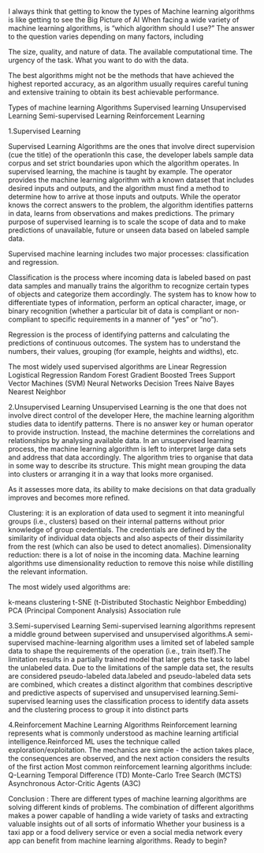 I always think that getting to know the types of Machine learning algorithms is like getting to see the Big Picture of AI
When facing a wide variety of machine learning algorithms, is “which algorithm should I use?” The answer to the question varies depending on many factors, including

The size, quality, and nature of data.
The available computational time.
The urgency of the task.
What you want to do with the data.

The best algorithms might not be the methods that have achieved the highest reported accuracy, as an algorithm usually requires careful tuning and extensive training to obtain its best achievable performance.

Types of machine learning Algorithms
    Supervised learning
    Unsupervised Learning
    Semi-supervised Learning
    Reinforcement Learning

1.Supervised Learning

Supervised Learning Algorithms are the ones that involve direct supervision (cue the title) of the operationIn this case, the developer labels sample data corpus and set strict boundaries upon which the algorithm operates.
In supervised learning, the machine is taught by example. The operator provides the machine learning algorithm with a known dataset that includes desired inputs and outputs, and the algorithm must find a method to determine how to arrive at those inputs and outputs. While the operator knows the correct answers to the problem, the algorithm identifies patterns in data, learns from observations and makes predictions. 
The primary purpose of supervised learning is to scale the scope of data and to make predictions of unavailable, future or unseen data based on labeled sample data.

Supervised machine learning includes two major processes: classification and regression.

Classification is the process where incoming data is labeled based on past data samples and manually trains the algorithm to recognize certain types of objects and categorize them accordingly. The system has to know how to differentiate types of information, perform an optical character, image, or binary recognition (whether a particular bit of data is compliant or non-compliant to specific requirements in a manner of “yes” or “no”).

Regression is the process of identifying patterns and calculating the predictions of continuous outcomes. The system has to understand the numbers, their values, grouping (for example, heights and widths), etc. 


The most widely used supervised algorithms are
Linear Regression
Logistical Regression
Random Forest
Gradient Boosted Trees
Support Vector Machines (SVM)
Neural Networks
Decision Trees
Naive Bayes
Nearest Neighbor


2.Unsupervised Learning
Unsupervised Learning is the one that does not involve direct control of the developer Here, the machine learning algorithm studies data to identify patterns. There is no answer key or human operator to provide instruction. Instead, the machine determines the correlations and relationships by analysing available data. In an unsupervised learning process, the machine learning algorithm is left to interpret large data sets and address that data accordingly. The algorithm tries to organise that data in some way to describe its structure. This might mean grouping the data into clusters or arranging it in a way that looks more organised.

As it assesses more data, its ability to make decisions on that data gradually improves and becomes more refined.

Clustering: it is an exploration of data used to segment it into meaningful groups (i.e., clusters) based on their internal patterns without prior knowledge of group credentials. The credentials are defined by the similarity of individual data objects and also aspects of their dissimilarity from the rest (which can also be used to detect anomalies).
Dimensionality reduction: there is a lot of noise in the incoming data. Machine learning algorithms use dimensionality reduction to remove this noise while distilling the relevant information.

The most widely used algorithms are:

k-means clustering
t-SNE (t-Distributed Stochastic Neighbor Embedding)
PCA (Principal Component Analysis)
Association rule

3.Semi-supervised  Learning 
Semi-supervised learning algorithms represent a middle ground between supervised and unsupervised algorithms.A semi-supervised machine-learning algorithm uses a limited set of labeled sample data to shape the requirements of the operation (i.e., train itself).The limitation results in a partially trained model that later gets the task to label the unlabeled data. Due to the limitations of the sample data set, the results are considered pseudo-labeled data.labeled and pseudo-labeled data sets are combined, which creates a distinct algorithm that combines descriptive and predictive aspects of supervised and unsupervised learning.Semi-supervised learning uses the classification process to identify data assets and the clustering process to group it into distinct parts


4.Reinforcement Machine Learning Algorithms
Reinforcement learning represents what is commonly understood as machine learning artificial intelligence.Reinforced ML uses the technique called exploration/exploitation. The mechanics are simple - the action takes place, the consequences are observed, and the next action considers the results of the first action
Most common reinforcement learning algorithms include:
Q-Learning
Temporal Difference (TD)
Monte-Carlo Tree Search (MCTS)
Asynchronous Actor-Critic Agents (A3C)


Conclusion :
There are different types of machine learning algorithms are solving different kinds of problems. The combination of different algorithms makes a power capable of handling a wide variety of tasks and extracting valuable insights out of all sorts of informatio
Whether your business is a taxi app or a food delivery service or even a social media network every app can benefit from machine learning algorithms. Ready to begin? 
